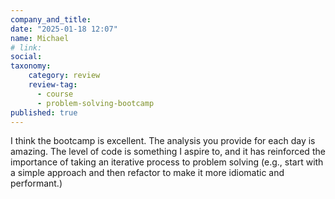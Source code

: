 ```yaml
---
company_and_title: 
date: "2025-01-18 12:07"
name: Michael
# link:
social: 
taxonomy:
    category: review
    review-tag:
      - course
      - problem-solving-bootcamp
published: true
---
```


I think the bootcamp is excellent. The analysis you provide for each day is amazing. The level of code is something I aspire to, and it has reinforced the importance of taking an iterative process to problem solving (e.g., start with a simple approach and then refactor to make it more idiomatic and performant.)
